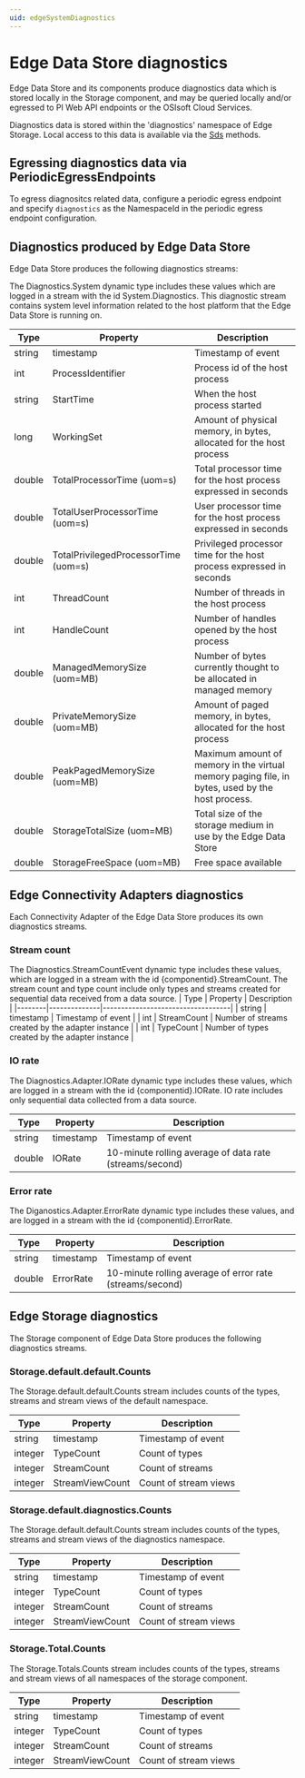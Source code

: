 ```yaml
---
uid: edgeSystemDiagnostics
---
```


# Edge Data Store diagnostics

Edge Data Store and its components produce diagnostics data which is stored locally in the Storage component, and may be queried locally and/or egressed to PI Web API endpoints or the OSIsoft Cloud Services.

Diagnostics data is stored within the 'diagnostics' namespace of Edge Storage.  Local access to this data is available via the [Sds](xref:sdsReadingData) methods.

## Egressing diagnostics data via PeriodicEgressEndpoints

To egress diagnositcs related data, configure a periodic egress endpoint and specify ```diagnostics``` as the NamespaceId in the periodic egress endpoint configuration.

## Diagnostics produced by Edge Data Store

Edge Data Store produces the following diagnostics streams:

The Diagnostics.System dynamic type includes these values which are logged in a stream with the id System.Diagnostics.
This diagnostic stream contains system level information related to the host platform that the Edge Data Store is running on.

| Type         | Property |  Description     |
|--------|--------------|-----------------------------------|
| string | timestamp  | Timestamp of event  |
| int | ProcessIdentifier  | Process id of the host process  |
| string | StartTime  | When the host process started  |
| long | WorkingSet  | Amount of physical memory, in bytes, allocated for the host process  |
| double | TotalProcessorTime (uom=s)  | Total processor time for the host process expressed in seconds  |
| double | TotalUserProcessorTime (uom=s)  | User processor time for the host process expressed in seconds  |
| double | TotalPrivilegedProcessorTime (uom=s)  | Privileged processor time for the host process expressed in seconds  |
| int | ThreadCount | Number of threads in the host process |
| int | HandleCount  | Number of handles opened by the host process  |
| double | ManagedMemorySize (uom=MB)  | Number of bytes currently thought to be allocated in managed memory  |
| double | PrivateMemorySize (uom=MB)  | Amount of paged memory, in bytes, allocated for the host process  |
| double | PeakPagedMemorySize (uom=MB)  | Maximum amount of memory in the virtual memory paging file, in bytes, used by the host process.  |
| double | StorageTotalSize (uom=MB)  | Total size of the storage medium in use by the Edge Data Store  |
| double | StorageFreeSpace (uom=MB)  | Free space available  |

## Edge Connectivity Adapters diagnostics

Each Connectivity Adapter of the Edge Data Store produces its own diagnostics streams.

### Stream count

The Diagnostics.StreamCountEvent dynamic type includes these values, which are logged in a stream with the id {componentid}.StreamCount.  The stream count and type count include only types and streams created for sequential data received from a data source.
| Type         | Property |  Description     |
|--------|--------------|-----------------------------------|
| string | timestamp | Timestamp of event |
| int | StreamCount | Number of streams created by the adapter instance |
| int | TypeCount | Number of types created by the adapter instance |

### IO rate

The Diagnostics.Adapter.IORate dynamic type includes these values, which are logged in a stream with the id {componentid}.IORate. IO rate includes only sequential data collected from a data source.

| Type         | Property |  Description     |
|--------|--------------|-----------------------------------|
| string | timestamp | Timestamp of event |
| double | IORate | 10-minute rolling average of data rate (streams/second) |

### Error rate

The Diganostics.Adapter.ErrorRate dynamic type includes these values, and are logged in a stream with the id {componentid}.ErrorRate.

| Type         | Property |  Description     |
|--------|--------------|-----------------------------------|
| string | timestamp | Timestamp of event |
| double | ErrorRate | 10-minute rolling average of error rate (streams/second)

## Edge Storage diagnostics

The Storage component of Edge Data Store produces the following diagnostics streams.

### Storage.default.default.Counts

The Storage.default.default.Counts stream includes counts of the types, streams and stream views of the default namespace.

| Type         | Property |  Description     |
|--------|--------------|-----------------------------------|
| string | timestamp | Timestamp of event |
| integer | TypeCount | Count of types |
| integer | StreamCount | Count of streams |
| integer | StreamViewCount | Count of stream views |

### Storage.default.diagnostics.Counts

The Storage.default.default.Counts stream includes counts of the types, streams and stream views of the diagnostics namespace.

| Type         | Property |  Description     |
|--------|--------------|-----------------------------------|
| string | timestamp | Timestamp of event |
| integer | TypeCount | Count of types |
| integer | StreamCount | Count of streams |
| integer | StreamViewCount | Count of stream views |

### Storage.Total.Counts

The Storage.Totals.Counts stream includes counts of the types, streams and stream views of all namespaces of the storage component.

| Type         | Property |  Description     |
|--------|--------------|-----------------------------------|
| string | timestamp | Timestamp of event |
| integer | TypeCount | Count of types |
| integer | StreamCount | Count of streams |
| integer | StreamViewCount | Count of stream views |
